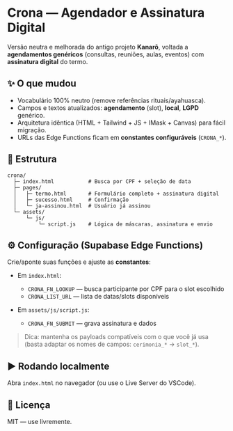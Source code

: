 # Crona — Agendador e Assinatura Digital

Versão neutra e melhorada do antigo projeto **Kanarô**, voltada a **agendamentos genéricos** (consultas, reuniões, aulas, eventos) com **assinatura digital** do termo.

## ✨ O que mudou
- Vocabulário 100% neutro (remove referências rituais/ayahuasca).
- Campos e textos atualizados: **agendamento** (slot), **local**, **LGPD** genérico.
- Arquitetura idêntica (HTML + Tailwind + JS + IMask + Canvas) para fácil migração.
- URLs das Edge Functions ficam em **constantes configuráveis** (`CRONA_*`).

## 🧩 Estrutura
```
crona/
  ├─ index.html           # Busca por CPF + seleção de data
  ├─ pages/
  │   ├─ termo.html       # Formulário completo + assinatura digital
  │   ├─ sucesso.html     # Confirmação
  │   └─ ja-assinou.html  # Usuário já assinou
  └─ assets/
      └─ js/
          └─ script.js    # Lógica de máscaras, assinatura e envio
```

## ⚙️ Configuração (Supabase Edge Functions)
Crie/aponte suas funções e ajuste as **constantes**:

- Em `index.html`:
  - `CRONA_FN_LOOKUP` — busca participante por CPF para o slot escolhido
  - `CRONA_LIST_URL` — lista de datas/slots disponíveis

- Em `assets/js/script.js`:
  - `CRONA_FN_SUBMIT` — grava assinatura e dados

> Dica: mantenha os payloads compatíveis com o que você já usa (basta adaptar os nomes de campos: `cerimonia_*` → `slot_*`).

## ▶️ Rodando localmente
Abra `index.html` no navegador (ou use o Live Server do VSCode).

## 📝 Licença
MIT — use livremente.
